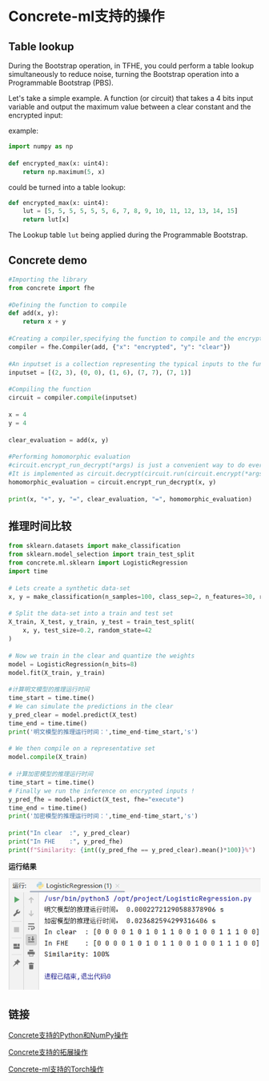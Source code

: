 # Concrete-ml支持的操作

## Table lookup

During the Bootstrap operation, in TFHE, you could perform a table lookup simultaneously to reduce noise, turning the Bootstrap operation into a Programmable Bootstrap (PBS).

Let's take a simple example. A function (or circuit) that takes a 4 bits input variable and output the maximum value between a clear constant and the encrypted input:

example:

```python
import numpy as np

def encrypted_max(x: uint4):
    return np.maximum(5, x)
```

could be turned into a table lookup:

```python
def encrypted_max(x: uint4):
    lut = [5, 5, 5, 5, 5, 5, 6, 7, 8, 9, 10, 11, 12, 13, 14, 15]
    return lut[x]
```

The Lookup table `lut` being applied during the Programmable Bootstrap.

## Concrete demo

```python
#Importing the library
from concrete import fhe 

#Defining the function to compile
def add(x, y): 
    return x + y

#Creating a compiler,specifying the function to compile and the encryption status of its inputs:
compiler = fhe.Compiler(add, {"x": "encrypted", "y": "clear"}) 

#An inputset is a collection representing the typical inputs to the function. It is used to determine the bit widths and shapes of the variables within the function.
inputset = [(2, 3), (0, 0), (1, 6), (7, 7), (7, 1)]

#Compiling the function
circuit = compiler.compile(inputset)

x = 4
y = 4

clear_evaluation = add(x, y)

#Performing homomorphic evaluation
#circuit.encrypt_run_decrypt(*args) is just a convenient way to do everything at once.
#It is implemented as circuit.decrypt(circuit.run(circuit.encrypt(*args))).
homomorphic_evaluation = circuit.encrypt_run_decrypt(x, y)

print(x, "+", y, "=", clear_evaluation, "=", homomorphic_evaluation)
```



## 推理时间比较

```python
from sklearn.datasets import make_classification
from sklearn.model_selection import train_test_split
from concrete.ml.sklearn import LogisticRegression
import time

# Lets create a synthetic data-set
x, y = make_classification(n_samples=100, class_sep=2, n_features=30, random_state=42)

# Split the data-set into a train and test set
X_train, X_test, y_train, y_test = train_test_split(
    x, y, test_size=0.2, random_state=42
)

# Now we train in the clear and quantize the weights
model = LogisticRegression(n_bits=8)
model.fit(X_train, y_train)

#计算明文模型的推理运行时间
time_start = time.time()
# We can simulate the predictions in the clear
y_pred_clear = model.predict(X_test)
time_end = time.time()
print('明文模型的推理运行时间：',time_end-time_start,'s')

# We then compile on a representative set 
model.compile(X_train)

# 计算加密模型的推理运行时间
time_start = time.time()
# Finally we run the inference on encrypted inputs !
y_pred_fhe = model.predict(X_test, fhe="execute")
time_end = time.time()
print('加密模型的推理运行时间：',time_end-time_start,'s')

print("In clear  :", y_pred_clear)
print("In FHE    :", y_pred_fhe)
print(f"Similarity: {int((y_pred_fhe == y_pred_clear).mean()*100)}%")
```

**运行结果**

![image-20230716202337515](../assets/image-20230716202337515.png)



## 链接

[Concrete支持的Python和NumPy操作](https://docs.zama.ai/concrete/getting-started/compatibility)

[Concrete支持的拓展操作](https://docs.zama.ai/concrete/tutorials/extensions)

[Concrete-ml支持的Torch操作](https://docs.zama.ai/concrete-ml/deep-learning/torch_support)